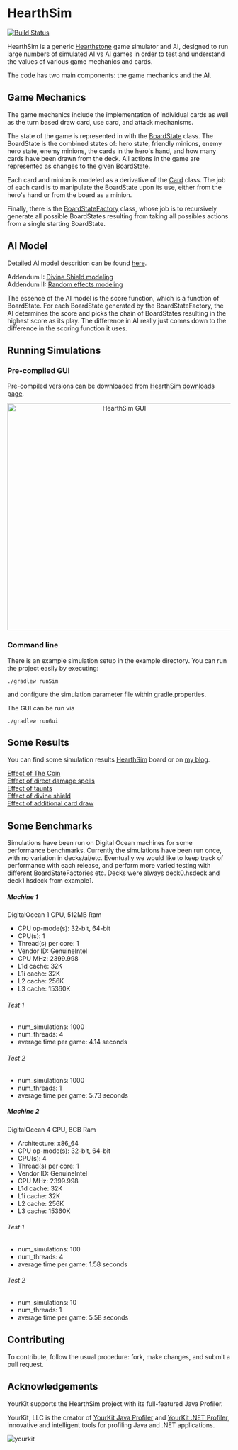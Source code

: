 # HearthSim

[![Build Status](https://travis-ci.org/oyachai/HearthSim.svg)](https://travis-ci.org/oyachai/HearthSim)

HearthSim is a generic [Hearthstone](http://us.battle.net/hearthstone/en/) game simulator and AI, designed to run large numbers of simulated AI vs AI games in order to test and understand the values of various game mechanics and cards.  

The code has two main components: the game mechanics and the AI.


## Game Mechanics

The game mechanics include the implementation of individual cards as well as the turn based draw card, use card, and attack mechanisms.  

The state of the game is represented in with the [BoardState](src/com/hearthsim/util/BoardState.java) class.  The BoardState is the combined states of: hero state, friendly minions, enemy hero state, enemy minions, the cards in the hero's hand, and how many cards have been drawn from the deck.  All actions in the game are represented as changes to the given BoardState.

Each card and minion is modeled as a derivative of the [Card](src/com/hearthsim/card/Card.java) class.  The job of each card is to manipulate the BoardState upon its use, either from the hero's hand or from the board as a minion.

Finally, there is the [BoardStateFactory](src/com/hearthsim/util/BoardStateFactory.java) class, whose job is to recursively generate all possible BoardStates resulting from taking all possibles actions from a single starting BoardState.  


## AI Model

Detailed AI model descrition can be found [here](http://buddypanda.com/?p=30).

Addendum I: [Divine Shield modeling](http://buddypanda.com/?p=207)    
Addendum II: [Random effects modeling](http://buddypanda.com/?p=261)

The essence of the AI model is the score function, which is a function of BoardState.  For each BoardState generated by the BoardStateFactory, the AI determines the score and picks the chain of BoardStates resulting in the highest score as its play.  The difference in AI really just comes down to the difference in the scoring function it uses.

## Running Simulations

### Pre-compiled GUI 

Pre-compiled versions can be downloaded from [HearthSim downloads page](http://buddypanda.com/hearthsim).

<img src="http://buddypanda.com/wp-content/uploads/2014/08/hs_screenshot_2.png" alt="HearthSim GUI" style="width:512;text-align:center;">

### Command line

There is an example simulation setup in the example directory.  You can run the project easily by executing:

```
./gradlew runSim
```

and configure the simulation parameter file within gradle.properties.

The GUI can be run via

```
./gradlew runGui
```

## Some Results

You can find some simulation results [HearthSim](https://hearthstone.versify-app.com/board/HearthSim/) board or on [my blog](http://buddypanda.com).

[Effect of The Coin](http://buddypanda.com/?p=65)    
[Effect of direct damage spells](http://buddypanda.com/?p=119)    
[Effect of taunts](http://buddypanda.com/?p=183)    
[Effect of divine shield](http://buddypanda.com/?p=217)    
[Effect of additional card draw](http://buddypanda.com/?p=279)
    
## Some Benchmarks

Simulations have been run on Digital Ocean machines for some performance benchmarks. Currently the simulations have been run once, with no variation in decks/ai/etc. Eventually we would like to keep track of performance with each release, and perform more varied testing with different BoardStateFactories etc. Decks were always deck0.hsdeck and deck1.hsdeck from example1.


##### Machine 1
DigitalOcean 1 CPU, 512MB Ram

* CPU op-mode(s):        32-bit, 64-bit
* CPU(s):                1
* Thread(s) per core:    1
* Vendor ID:             GenuineIntel
* CPU MHz:               2399.998
* L1d cache:             32K
* L1i cache:             32K
* L2 cache:              256K
* L3 cache:              15360K

###### Test 1
* num_simulations: 1000
* num_threads: 4
* average time per game: 4.14 seconds

###### Test 2
* num_simulations: 1000
* num_threads: 1
* average time per game: 5.73 seconds

##### Machine 2
DigitalOcean 4 CPU, 8GB Ram

* Architecture:          x86_64
* CPU op-mode(s):        32-bit, 64-bit
* CPU(s):                4
* Thread(s) per core:    1
* Vendor ID:             GenuineIntel
* CPU MHz:               2399.998
* L1d cache:             32K
* L1i cache:             32K
* L2 cache:              256K
* L3 cache:              15360K

###### Test 1
* num_simulations: 100
* num_threads: 4
* average time per game: 1.58 seconds

###### Test 2
* num_simulations: 10
* num_threads: 1
* average time per game: 5.58 seconds


## Contributing

To contribute, follow the usual procedure: fork, make changes, and submit a pull request.

## Acknowledgements
YourKit supports the HearthSim project with its full-featured Java Profiler.

YourKit, LLC is the creator of <a href="http://www.yourkit.com/java/profiler/index.jsp">YourKit Java Profiler</a>
and <a href="http://www.yourkit.com/.net/profiler/index.jsp">YourKit .NET Profiler</a>,
innovative and intelligent tools for profiling Java and .NET applications.

![yourkit](https://cloud.githubusercontent.com/assets/158169/4337009/a4a34b22-400b-11e4-852b-cf43ff6ebd00.png)
